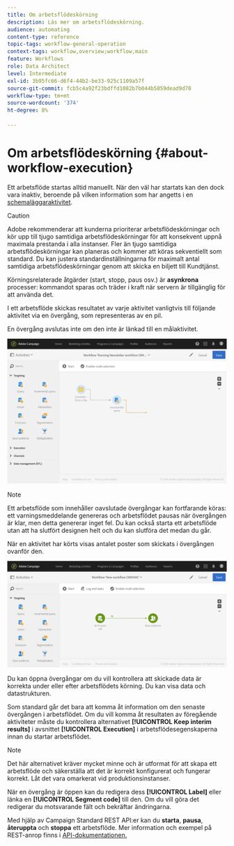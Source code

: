 ```yaml
---
title: Om arbetsflödeskörning
description: Läs mer om arbetsflödeskörning.
audience: automating
content-type: reference
topic-tags: workflow-general-operation
context-tags: workflow,overview;workflow,main
feature: Workflows
role: Data Architect
level: Intermediate
exl-id: 3b95fc66-d6f4-44b2-be33-925c1109a57f
source-git-commit: fcb5c4a92f23bdffd1082b7b044b5859dead9d70
workflow-type: tm+mt
source-wordcount: '374'
ht-degree: 8%

---
```


# Om arbetsflödeskörning {#about-workflow-execution}

Ett arbetsflöde startas alltid manuellt. När den väl har startats kan den dock vara inaktiv, beroende på vilken information som har angetts i en [schemaläggaraktivitet](../../automating/using/scheduler.md).

>[!CAUTION]
>
> Adobe rekommenderar att kunderna prioriterar arbetsflödeskörningar och kör upp till tjugo samtidiga arbetsflödeskörningar för att konsekvent uppnå maximala prestanda i alla instanser. Fler än tjugo samtidiga arbetsflödeskörningar kan planeras och kommer att köras sekventiellt som standard. Du kan justera standardinställningarna för maximalt antal samtidiga arbetsflödeskörningar genom att skicka en biljett till Kundtjänst.

Körningsrelaterade åtgärder (start, stopp, paus osv.) är **asynkrona** processer: kommandot sparas och träder i kraft när servern är tillgänglig för att använda det.

I ett arbetsflöde skickas resultatet av varje aktivitet vanligtvis till följande aktivitet via en övergång, som representeras av en pil.

En övergång avslutas inte om den inte är länkad till en målaktivitet.

![](assets/wkf_execution_1.png)

>[!NOTE]
>
>Ett arbetsflöde som innehåller oavslutade övergångar kan fortfarande köras: ett varningsmeddelande genereras och arbetsflödet pausas när övergången är klar, men detta genererar inget fel. Du kan också starta ett arbetsflöde utan att ha slutfört designen helt och du kan slutföra det medan du går.

När en aktivitet har körts visas antalet poster som skickats i övergången ovanför den.

![](assets/wkf_transition_count.png)

Du kan öppna övergångar om du vill kontrollera att skickade data är korrekta under eller efter arbetsflödets körning. Du kan visa data och datastrukturen.

Som standard går det bara att komma åt information om den senaste övergången i arbetsflödet. Om du vill komma åt resultaten av föregående aktiviteter måste du kontrollera alternativet **[!UICONTROL Keep interim results]** i avsnittet **[!UICONTROL Execution]** i arbetsflödesegenskaperna innan du startar arbetsflödet.

>[!NOTE]
>
>Det här alternativet kräver mycket minne och är utformat för att skapa ett arbetsflöde och säkerställa att det är korrekt konfigurerat och fungerar korrekt. Låt det vara omarkerat vid produktionsinstanser.

När en övergång är öppen kan du redigera dess **[!UICONTROL Label]** eller länka en **[!UICONTROL Segment code]** till den. Om du vill göra det redigerar du motsvarande fält och bekräftar ändringarna.

Med hjälp av Campaign Standard REST API:er kan du **starta**, **pausa**, **återuppta** och **stoppa** ett arbetsflöde. Mer information och exempel på REST-anrop finns i [API-dokumentationen.](../../api/using/controlling-a-workflow.md)
